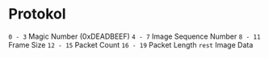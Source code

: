 # Protokol

`0 - 3` Magic Number (0xDEADBEEF)
`4 - 7` Image Sequence Number
`8 - 11` Frame Size
`12 - 15` Packet Count
`16 - 19` Packet Length
`rest` Image Data


